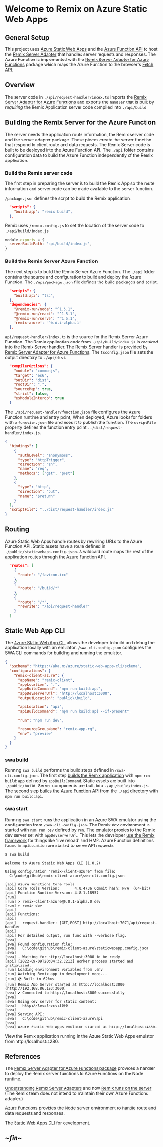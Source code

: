 # Welcome to Remix on Azure Static Web Apps

## General Setup

This project uses
[Azure Static Web Apps](https://docs.microsoft.com/en-us/azure/static-web-apps/)
and the
[Azure Function API](https://docs.microsoft.com/en-us/azure/static-web-apps/apis-functions)
to host the
[Remix Server Adapter](https://remix.run/docs/en/v1/other-api/adapter) that
handles server requests and responses. The Azure Function is implemented with
the
[Remix Server Adapter for Azure Functions](https://www.npmjs.com/package/remix-azure)
package which maps the Azure Function to the browser's
[Fetch API](https://developer.mozilla.org/en-US/docs/Web/API/Fetch_API).

## Overview

The server code in `./api/request-handler/index.ts` imports the
[Remix Server Adapter for Azure Functions](https://www.npmjs.com/package/remix-azure)
and exports the `handler` that is built by _requiring_ the Remix Application
server code compiled into `./api/build`.

## Building the Remix Server for the Azure Function

The server needs the application route information, the Remix server code and
the server adapter package. These pieces create the server function that respond
to client route and data requests. The Remix Server code is built to be deployed
into the Azure Function API. The `./api` folder contains configuration data to
build the Azure Function independently of the Remix application.

### Build the Remix server code

The first step in preparing the server is to build the Remix App so the route
information and server code can be made available to the server function.

`/package.json` defines the script to build the Remix application.

```json
  "scripts": {
    "build:app": "remix build",
  },
```

Remix uses `/remix.config.js` to set the location of the server code to
`./api/build/index.js`.

```js
module.exports = {
  serverBuildPath: 'api/build/index.js',
}
```

### Build the Remix Server Azure Function

The next step is to build the Remix Server Azure Function. The `./api` folder
contains the source and configuration to build and deploy the Azure Function.
The `./api/package.json` file defines the build packages and script.

```json
  "scripts": {
    "build:api": "tsc",
  },
  "dependencies": {
    "@remix-run/node": "^1.5.1",
    "@remix-run/react": "^1.5.1",
    "@remix-run/serve": "^1.5.1",
    "remix-azure": "^0.0.1-alpha.1"
  },
```

`api/request-handler/index.ts` is the source for the Remix Server Azure
Function. The Remix application code from `./api/build/index.js` is _required_
into the Remix Server handler. The Remix Server handler is provided by
[Remix Server Adapter for Azure Functions](https://www.npmjs.com/package/remix-azure).
The `tsconfig.json` file sets the output directory to `./api/dist`.

```json
  "compilerOptions": {
    "module": "commonjs",
    "target": "es6",
    "outDir": "dist",
    "rootDir": ".",
    "sourceMap": true,
    "strict": false,
    "esModuleInterop": true
  }

```

The `./api/request-handler/function.json` file configures the Azure Function
runtime and entry point, When deployed, Azure looks for folders with a
`function.json` file and uses it to publish the function. The `scriptFile`
property defines the function entry point `../dist/request-handler/index.js`.

```json
{
  "bindings": [
    {
      "authLevel": "anonymous",
      "type": "httpTrigger",
      "direction": "in",
      "name": "req",
      "methods": ["get", "post"]
    },
    {
      "type": "http",
      "direction": "out",
      "name": "$return"
    }
  ],
  "scriptFile": "../dist/request-handler/index.js"
}
```

## Routing

Azure Static Web Apps handle routes by rewriting URLs to the Azure Function API.
Static assets have a route defined in `./public/staticwebapp.config.json`. A
wildcard route maps the rest of the application routes through the Azure
Function API.

```json
  "routes": [
    {
      "route": "/favicon.ico"
    },
    {
      "route": "/build/*"
    },
    {
      "route": "/*",
      "rewrite": "/api/request-handler"
    }
  ]
```

## Static Web App CLI

The [Azure Static Web App CLI](https://azure.github.io/static-web-apps-cli/)
allows the developer to build and debug the application locally with an
emulator. `/swa-cli.config.json` configures the SWA CLI commands for building
and running the emulator.

```json
{
  "$schema": "https://aka.ms/azure/static-web-apps-cli/schema",
  "configurations": {
    "remix-client-azure": {
      "appName": "remix-client",
      "appLocation": ".",
      "appBuildCommand": "npm run build:app",
      "appDevserverUrl": "http://localhost:3000",
      "outputLocation": "public\\build",

      "apiLocation": "api",
      "apiBuildCommand": "npm run build:api --if-present",

      "run": "npm run dev",

      "resourceGroupName": "remix-app-rg",
      "env": "preview"
    }
  }
}
```

### swa build

Running `swa build` performs the build steps defined in `/swa-cli.config.json`.
The first step [builds the Remix application](#build-the-remix-server-code) with
`npm run build:app` defined by `appBuildCommand`. Static assets are built into
`./public/build`. Server components are built into `./api/build/index.js`. The
second step
[builds the Azure Function API](#build-the-remix-server-azure-function) from the
`./api` directory with `npm run build:api`.

### swa start

Running `swa start` runs the application in an Azure SWA emulator using the
configuration from `/swa-cli.config.json`. The Remix dev environment is started
with `npm run dev` defined by `run`. The emulator proxies to the Remix dev
server set with `appDevserverUrl`. This lets the developer
[use the Remix framework](https://azure.github.io/static-web-apps-cli/docs/cli/swa-start#serve-from-a-dev-server)
for things like 'live reload' and HMR. Azure Function definitions found in
`apiLocation` are started to serve API requests.

```console
$ swa build

Welcome to Azure Static Web Apps CLI (1.0.2)

Using configuration "remix-client-azure" from file:
  C:\code\github\remix-client-azure\swa-cli.config.json

[api] Azure Functions Core Tools
[api] Core Tools Version:       4.0.4736 Commit hash: N/A  (64-bit)
[api] Function Runtime Version: 4.8.1.18957
[run]
[run] > remix-client-azure@0.0.1-alpha.0 dev
[run] > remix dev
[api]
[api] Functions:
[api]
[api]   request-handler: [GET,POST] http://localhost:7071/api/request-handler
[api]
[api] For detailed output, run func with --verbose flag.
[swa]
[swa] Found configuration file:
[swa]   C:\code\github\remix-client-azure\staticwebapp.config.json
[swa]
[swa] - Waiting for http://localhost:3000 to be ready
[api] [2022-09-09T20:04:32.221Z] Worker process started and initialized.
[run] Loading environment variables from .env
[run] Watching Remix app in development mode...
[run] 💿 Built in 626ms
[run] Remix App Server started at http://localhost:3000 (http://192.168.86.193:3000)
[swa] ✔ Connected to http://localhost:3000 successfully
[swa]
[swa] Using dev server for static content:
[swa]   http://localhost:3000
[swa]
[swa] Serving API:
[swa]   C:\code\github\remix-client-azure\api
[swa]
[swa] Azure Static Web Apps emulator started at http://localhost:4280.
```

View the Remix application running in the Azure Static Web Apps emulator from
http://localhost:4280.

## References

The
[Remix Server Adapter for Azure Functions package](https://www.npmjs.com/package/remix-azure)
provides a handler to deploy the Remix server functions to Azure Functions on
the Node runtime.

[Understanding Remix Server Adapters](https://remix.run/docs/en/v1/other-api/adapter)
and how
[Remix runs on the server](https://remix.run/docs/en/v1/pages/technical-explanation#http-handler-and-adapters)
(The Remix team does not intend to maintain their own Azure Functions adapter.)

[Azure Functions](https://docs.microsoft.com/en-us/azure/azure-functions/functions-reference-node)
provides the Node server environment to handle route and data requests and
responses.

The [Static Web Apps CLI](https://azure.github.io/static-web-apps-cli/) for
development.

## ~_fin_~
